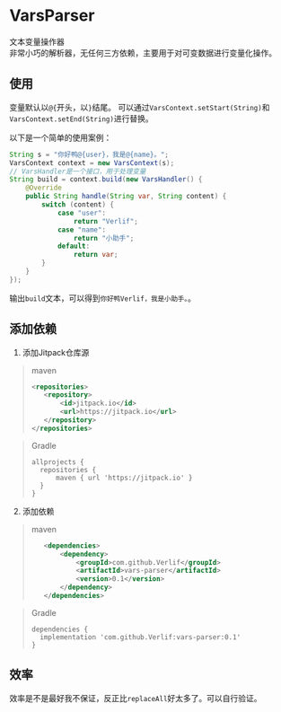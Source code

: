 # VarsParser

文本变量操作器  
非常小巧的解析器，无任何三方依赖，主要用于对可变数据进行变量化操作。

## 使用

变量默认以`@{`开头，以`}`结尾。
可以通过`VarsContext.setStart(String)`和`VarsContext.setEnd(String)`进行替换。

以下是一个简单的使用案例：

```java
String s = "你好鸭@{user}，我是@{name}。";
VarsContext context = new VarsContext(s);
// VarsHandler是一个接口，用于处理变量
String build = context.build(new VarsHandler() {
    @Override
    public String handle(String var, String content) {
        switch (content) {
            case "user":
                return "Verlif";
            case "name":
                return "小助手";
            default:
                return var;
        }
    }
});
```

输出`build`文本，可以得到`你好鸭Verlif，我是小助手。`。

## 添加依赖

1. 添加Jitpack仓库源

> maven
> ```xml
> <repositories>
>    <repository>
>        <id>jitpack.io</id>
>        <url>https://jitpack.io</url>
>    </repository>
> </repositories>
> ```

> Gradle
> ```text
> allprojects {
>   repositories {
>       maven { url 'https://jitpack.io' }
>   }
> }
> ```

2. 添加依赖

> maven
> ```xml
>    <dependencies>
>        <dependency>
>            <groupId>com.github.Verlif</groupId>
>            <artifactId>vars-parser</artifactId>
>            <version>0.1</version>
>        </dependency>
>    </dependencies>
> ```

> Gradle
> ```text
> dependencies {
>   implementation 'com.github.Verlif:vars-parser:0.1'
> }
> ```

## 效率

效率是不是最好我不保证，反正比`replaceAll`好太多了。可以自行验证。
